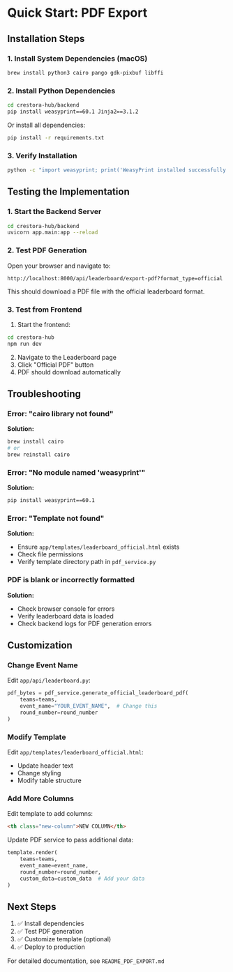 # Quick Start: PDF Export

## Installation Steps

### 1. Install System Dependencies (macOS)

```bash
brew install python3 cairo pango gdk-pixbuf libffi
```

### 2. Install Python Dependencies

```bash
cd crestora-hub/backend
pip install weasyprint==60.1 Jinja2==3.1.2
```

Or install all dependencies:
```bash
pip install -r requirements.txt
```

### 3. Verify Installation

```bash
python -c "import weasyprint; print('WeasyPrint installed successfully!')"
```

## Testing the Implementation

### 1. Start the Backend Server

```bash
cd crestora-hub/backend
uvicorn app.main:app --reload
```

### 2. Test PDF Generation

Open your browser and navigate to:
```
http://localhost:8000/api/leaderboard/export-pdf?format_type=official
```

This should download a PDF file with the official leaderboard format.

### 3. Test from Frontend

1. Start the frontend:
```bash
cd crestora-hub
npm run dev
```

2. Navigate to the Leaderboard page
3. Click "Official PDF" button
4. PDF should download automatically

## Troubleshooting

### Error: "cairo library not found"

**Solution:**
```bash
brew install cairo
# or
brew reinstall cairo
```

### Error: "No module named 'weasyprint'"

**Solution:**
```bash
pip install weasyprint==60.1
```

### Error: "Template not found"

**Solution:**
- Ensure `app/templates/leaderboard_official.html` exists
- Check file permissions
- Verify template directory path in `pdf_service.py`

### PDF is blank or incorrectly formatted

**Solution:**
- Check browser console for errors
- Verify leaderboard data is loaded
- Check backend logs for PDF generation errors

## Customization

### Change Event Name

Edit `app/api/leaderboard.py`:
```python
pdf_bytes = pdf_service.generate_official_leaderboard_pdf(
    teams=teams,
    event_name="YOUR_EVENT_NAME",  # Change this
    round_number=round_number
)
```

### Modify Template

Edit `app/templates/leaderboard_official.html`:
- Update header text
- Change styling
- Modify table structure

### Add More Columns

Edit template to add columns:
```html
<th class="new-column">NEW COLUMN</th>
```

Update PDF service to pass additional data:
```python
template.render(
    teams=teams,
    event_name=event_name,
    round_number=round_number,
    custom_data=custom_data  # Add your data
)
```

## Next Steps

1. ✅ Install dependencies
2. ✅ Test PDF generation
3. ✅ Customize template (optional)
4. ✅ Deploy to production

For detailed documentation, see `README_PDF_EXPORT.md`






